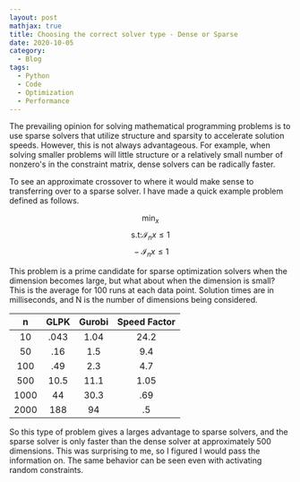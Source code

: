 ```yaml
---
layout: post
mathjax: true
title: Choosing the correct solver type - Dense or Sparse
date: 2020-10-05
category:
  - Blog
tags:
  - Python
  - Code
  - Optimization
  - Performance
---
```


The prevailing opinion for solving mathematical programming problems is to use sparse solvers that utilize structure and sparsity to accelerate solution speeds. However, this is not always advantageous. For example, when solving smaller problems will little structure or a relatively small number of nonzero's in the constraint matrix, dense solvers can be radically faster.

To see an approximate crossover to where it would make sense to transferring over to a sparse solver. I have made a quick example problem defined as follows.

$$\min_{x}$$
$$\text{s.t:}\mathcal{I}_{n}x\leq \mathcal{1}$$
$$\text{    }-\mathcal{I}_{n}x\leq \mathcal{1}$$

This problem is a prime candidate for sparse optimization solvers when the dimension becomes large, but what about when the dimension is small? This is the average for 100 runs at each data point. Solution times are in milliseconds, and N is the number of dimensions being considered.

|    n    |  GLPK  |  Gurobi  | Speed Factor |
|:-------:|:------:|:--------:|:------------:|
|    10   |  .043  |   1.04   |     24.2     |
|    50   |   .16  |    1.5   |      9.4     |
|   100   |   .49  |    2.3   |      4.7     |
|   500   |  10.5  |   11.1   |     1.05     |
|   1000  |   44   |   30.3   |      .69     |
|   2000  |   188  |    94    |      .5      |

So this type of problem gives a larges advantage to sparse solvers, and the sparse solver is only faster than the dense solver at approximately 500 dimensions. This was surprising to me, so I figured I would pass the information on. The same behavior can be seen even with activating random constraints.

